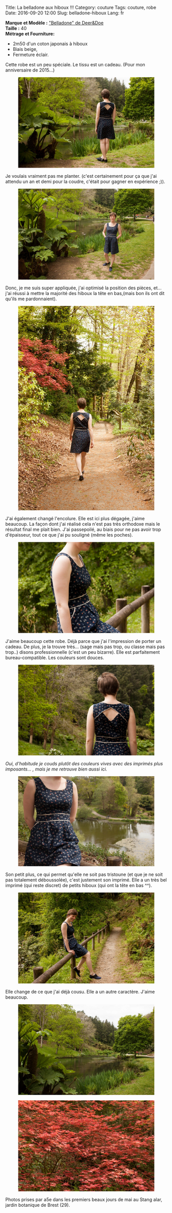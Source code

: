 Title: La belladone aux hiboux !!!
Category: couture
Tags: couture, robe
Date: 2016-09-20 12:00
Slug: belladone-hiboux
Lang: fr

**Marque et Modèle :** ["Belladone" de Deer&Doe](http://boutique.deer-and-doe.fr/robe-belladone.html)<br>
**Taille :** 40 <br>
**Métrage et Fourniture:** <br>
- 2m50 d'un coton japonais à hiboux<br>
- Biais beige, <br>
- Fermeture éclair.<br>

Cette robe est un peu spéciale. 
Le tissu est un cadeau. (Pour mon anniversaire de 2015...)

<figure>
	<img src="/images/BellaH-Dos3.JPG" alt="Presentation tenue en pied">
</figure>

Je voulais vraiment pas me planter. (c'est certainement pour ça que j'ai attendu un an et demi pour la coudre, c'était pour gagner en expérience ;)). 

<figure>
	<img src="/images/BellaH-face2.JPG" alt="Presentation tenue en pied">
</figure>

Donc, je me suis super appliquée, j'ai optimisé la position des pièces, et... j'ai réussi à mettre la majorité des hiboux la tête en bas,(mais bon ils ont dit qu'ils me pardonnaient).

<figure>
	<img src="/images/BellaH-Dos2.JPG" alt="Presentation tenue en pied">
</figure>

J'ai également changé l'encolure. Elle est ici plus dégagée, j'aime beaucoup. La façon dont j'ai réalisé cela n'est pas très orthodoxe mais le résultat final me plait bien. 
J'ai passepoilé, au biais pour ne pas avoir trop d'épaisseur, tout ce que j'ai pu souligné (même les poches).

<figure>
	<img src="/images/BellaH-cotezoom.JPG" alt="Presentation tenue en pied">
</figure>

J'aime beaucoup cette robe. Déjà parce que j'ai l'impression de porter un cadeau. 
De plus, je la trouve très... (sage mais pas trop, ou classe mais pas trop..) disons professionnelle (c'est un peu bizarre). Elle est parfaitement bureau-compatible. Les couleurs sont douces. 

<figure>
	<img src="/images/BellaH-Doszoom.JPG" alt="Presentation tenue en pied">
</figure>

*Oui, d'habitude je couds plutôt des couleurs vives avec des imprimés plus imposants... , mais je me retrouve bien aussi ici.*

<figure>
	<img src="/images/BellaH-face.JPG" alt="Presentation tenue en pied">
</figure>

Son petit plus, ce qui permet qu'elle ne soit pas tristoune (et que je ne soit pas totalement déboussolée), c'est justement son imprimé. Elle a un très bel imprimé (qui reste discret) de petits hiboux (qui ont la tête en bas ^^).

<figure>
	<img src="/images/BellaH-cote.JPG" alt="Presentation tenue en pied">
</figure>

Elle change de ce que j'ai déjà cousu. Elle a un autre caractère. J'aime beaucoup.

<figure>
	<img src="/images/BellaH-StangAlar.JPG" alt="Stang Alar">
</figure>
<figure>
	<img src="/images/BellaH-FeuillesRouges.JPG" alt="Feuilles Rouges">
</figure>

Photos prises par a5e dans les premiers beaux jours de mai au Stang alar, jardin botanique de Brest (29).

